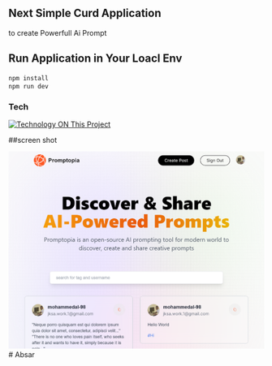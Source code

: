 ## Next Simple Curd Application

to create Powerfull Ai Prompt

## Run Application in Your Loacl Env

```
npm install
npm run dev
```

### Tech

[![Technology ON This Project](https://skillicons.dev/icons?i=js,html,css,react,tailwind,next,mongodb)](https://skillicons.dev)

##screen shot

![screenshot](./readme.png)
#   A b s a r 
 
 